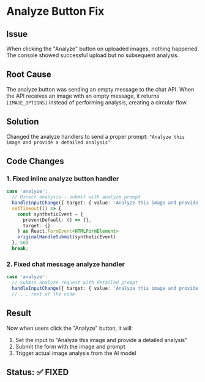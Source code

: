 # Analyze Button Fix

## Issue
When clicking the "Analyze" button on uploaded images, nothing happened. The console showed successful upload but no subsequent analysis.

## Root Cause
The analyze button was sending an empty message to the chat API. When the API receives an image with an empty message, it returns `[IMAGE_OPTIONS]` instead of performing analysis, creating a circular flow.

## Solution
Changed the analyze handlers to send a proper prompt: `"Analyze this image and provide a detailed analysis"`

## Code Changes

### 1. Fixed inline analyze button handler
```typescript
case 'analyze':
  // Direct analysis - submit with analyze prompt
  handleInputChange({ target: { value: 'Analyze this image and provide a detailed analysis' } })
  setTimeout(() => {
    const syntheticEvent = {
      preventDefault: () => {},
      target: {}
    } as React.FormEvent<HTMLFormElement>
    originalHandleSubmit(syntheticEvent)
  }, 50)
  break;
```

### 2. Fixed chat message analyze handler
```typescript
case 'analyze':
  // Submit analyze request with detailed prompt
  handleInputChange({ target: { value: 'Analyze this image and provide a detailed analysis' } })
  // ... rest of the code
```

## Result
Now when users click the "Analyze" button, it will:
1. Set the input to "Analyze this image and provide a detailed analysis"
2. Submit the form with the image and prompt
3. Trigger actual image analysis from the AI model

## Status: ✅ FIXED
